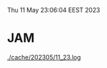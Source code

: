 Thu 11 May 23:06:04 EEST 2023
# JAM
<a href='./cache/202305/11_23.log'>./cache/202305/11_23.log</a>
